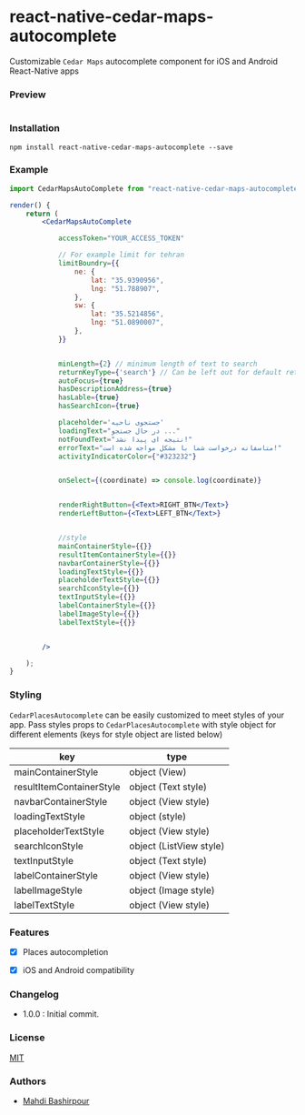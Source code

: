 # react-native-cedar-maps-autocomplete
Customizable `Cedar Maps` autocomplete component for iOS and Android React-Native apps

### Preview

![]()

### Installation

```npm install react-native-cedar-maps-autocomplete --save```


### Example

```jsx
import CedarMapsAutoComplete from "react-native-cedar-maps-autocomplete";

render() {
    return (
        <CedarMapsAutoComplete

            accessToken="YOUR_ACCESS_TOKEN"

            // For example limit for tehran
            limitBoundry={{
                ne: {
                    lat: "35.9390956",
                    lng: "51.788907",
                },
                sw: {
                    lat: "35.5214856",
                    lng: "51.0890007",
                },
            }}


            minLength={2} // minimum length of text to search
            returnKeyType={'search'} // Can be left out for default return key https://facebook.github.io/react-native/docs/textinput.html#returnkeytype
            autoFocus={true}
            hasDescriptionAddress={true}
            hasLable={true}
            hasSearchIcon={true}

            placeholder='جستجوی ناحیه'
            loadingText="در حال جستجو ..."
            notFoundText="نتیجه ای پیدا نشد!"
            errorText="متاسفانه درخواست شما با مشکل مواجه شده است!"
            activityIndicatorColor={"#323232"}


            onSelect={(coordinate) => console.log(coordinate)}


            renderRightButton={<Text>RIGHT_BTN</Text>}
            renderLeftButton={<Text>LEFT_BTN</Text>}


            //style
            mainContainerStyle={{}}
            resultItemContainerStyle={{}}
            navbarContainerStyle={{}}
            loadingTextStyle={{}}
            placeholderTextStyle={{}}
            searchIconStyle={{}}
            textInputStyle={{}}
            labelContainerStyle={{}}
            labelImageStyle={{}}
            labelTextStyle={{}}


        />

    );
}

```


### Styling

```CedarPlacesAutocomplete``` can be easily customized to meet styles of your  app. Pass styles props to ```CedarPlacesAutocomplete``` with style object for different elements (keys for style object are listed below)

| key | type |
| ---- | ---- |
| mainContainerStyle | object (View) |
| resultItemContainerStyle | object (Text style) |
| navbarContainerStyle | object (View style) |
| loadingTextStyle | object (style) |
| placeholderTextStyle | object (View style) |
| searchIconStyle | object (ListView style) |
| textInputStyle | object (Text style) |
| labelContainerStyle | object (View style) |
| labelImageStyle | object (Image style) |
| labelTextStyle | object (View style) |




### Features

- [x] Places autocompletion
- [x] iOS and Android compatibility


### Changelog
- 1.0.0 : Initial commit.



### License

[MIT](LICENSE)

### Authors

- [Mahdi Bashirpour](https://www.twitter.com/bashirpour)